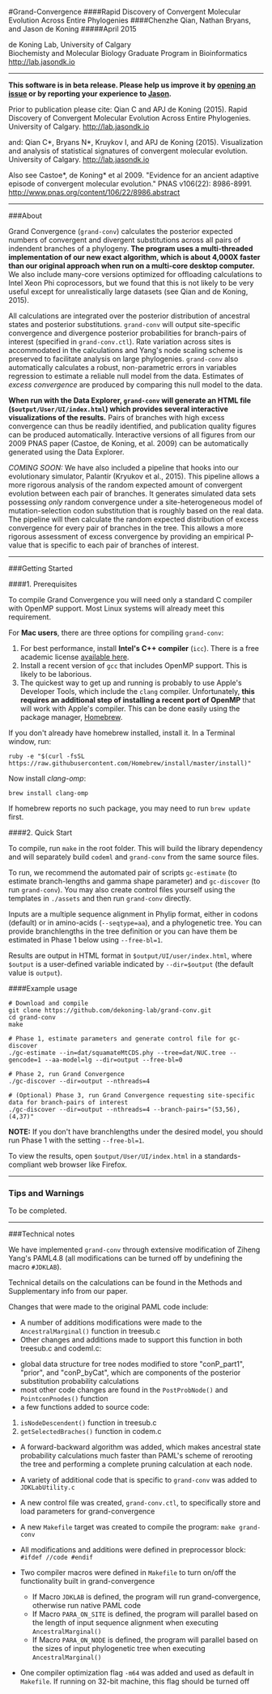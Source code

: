 #Grand-Convergence
####Rapid Discovery of Convergent Molecular Evolution Across Entire Phylogenies
####Chenzhe Qian, Nathan Bryans, and Jason de Koning
#####April 2015

de Koning Lab, University of Calgary <BR>
Biochemisty and Molecular Biology Graduate Program in Bioinformatics <BR>
http://lab.jasondk.io  <BR>

---
__This software is in beta release. Please help us improve it by [opening an issue](https://github.com/dekoning-lab/grand-conv/issues) or by reporting your experience to [Jason](mailto:jason.dekoning@ucalgary.ca).__

Prior to publication please cite: Qian C and APJ de Koning (2015). Rapid Discovery of Convergent Molecular Evolution Across Entire Phylogenies. University of Calgary. http://lab.jasondk.io

and: Qian C\*, Bryans N\*, Kruykov I, and APJ de Koning (2015). Visualization and analysis of statistical signatures of convergent molecular evolution. University of Calgary. http://lab.jasondk.io

Also see Castoe\*, de Koning\* et al 2009. "Evidence for an ancient adaptive episode of convergent molecular evolution." PNAS v106(22): 8986-8991. http://www.pnas.org/content/106/22/8986.abstract

---
###About

Grand Convergence (`grand-conv`) calculates the posterior expected numbers of convergent and divergent substitutions across all pairs of indendent branches of a phylogeny. **The program uses a multi-threaded implementation of our new exact algorithm, which is about 4,000X faster than our original approach when run on a multi-core desktop computer.** We also include many-core versions optimized for offloading calculations to Intel Xeon Phi coprocessors, but we found that this is not likely to be very useful except for unrealistically large datasets (see Qian and de Koning, 2015).

All calculations are integrated over the posterior distribution of ancestral states and posterior substitutions. `grand-conv` will output site-specific convergence and divergence posterior probabilities for branch-pairs of interest (specified in `grand-conv.ctl`). Rate variation across sites is accommodated in the calculations and Yang's node scaling scheme is preserved to facilitate analysis on large phylogenies. `grand-conv` also automatically calculates a robust, non-parametric errors in variables regression to estimate a reliable null model from the data. Estimates of *excess convergence* are produced by comparing this null model to the data.

**When run with the Data Explorer, `grand-conv` will generate an HTML file (`$output/User/UI/index.html`) which provides several interactive visualizations of the results.** Pairs of branches with high excess convergence can thus be readily identified, and publication quality figures can be produced automatically. Interactive versions of all figures from our 2009 PNAS paper (Castoe, de Koning, et al. 2009) can be automatically generated using the Data Explorer.

*COMING SOON:* We have also included a pipeline that hooks into our evolutionary simulator, Palantír (Kryukov et al., 2015). This pipeline allows a more rigorous analysis of the random expected amount of convergent evolution between each pair of branches. It generates simulated data sets possessing *only* random convergence under a site-heterogeneous model of mutation-selection codon substitution that is roughly based on the real data. The pipeline will then calculate the random expected distribution of excess convergence for every pair of branches in the tree. This allows a more rigorous assessment of excess convergence by providing an empirical P-value that is specific to each pair of branches of interest.

---
###Getting Started

####1. Prerequisites

To compile Grand Convergence you will need only a standard C compiler with OpenMP support. Most Linux systems will already meet this requirement.

For **Mac users**, there are three options for compiling `grand-conv`:

1. For best performance, install **Intel's C++ compiler** (`icc`). There is a free academic license [available here](https://software.intel.com/en-us/qualify-for-free-software/student).
2. Install a recent version of `gcc` that includes OpenMP support. This is likely to be laborious.
3. The quickest way to get up and running is probably to use Apple's Developer Tools, which include the `clang` compiler. Unfortunately, **this requires an additional step of installing a recent port of OpenMP** that will work with Apple's compiler. This can be done easily using the package manager, [Homebrew](http://brew.sh).

If you don't already have homebrew installed, install it. In a Terminal window, run:
```
ruby -e "$(curl -fsSL https://raw.githubusercontent.com/Homebrew/install/master/install)"
```

Now install *clang-omp*:
```
brew install clang-omp
```

If homebrew reports no such package, you may need to run `brew update` first.

####2. Quick Start

To compile, run `make` in the root folder. This will build the library dependency and will separately build `codeml` and `grand-conv` from the same source files.

To run, we recommend the automated pair of scripts `gc-estimate` (to estimate branch-lengths and gamma shape parameter) and `gc-discover` (to run `grand-conv`). You may also create control files yourself using the templates in `./assets` and then run `grand-conv` directly.

Inputs are a multiple sequence alignment in Phylip format, either in codons (default) or in amino-acids (`--seqtype=aa`), and a phylogenetic tree. You can provide branchlengths in the tree definition or you can have them be estimated in Phase 1 below using `--free-bl=1`.

Results are output in HTML format in `$output/UI/user/index.html`, where `$output` is a user-defined variable indicated by `--dir=$output` (the default value is `output`).

####Example usage

```
# Download and compile
git clone https://github.com/dekoning-lab/grand-conv.git
cd grand-conv
make

# Phase 1, estimate parameters and generate control file for gc-discover
./gc-estimate --in=dat/squamateMtCDS.phy --tree=dat/NUC.tree --gencode=1 --aa-model=lg --dir=output --free-bl=0

# Phase 2, run Grand Convergence
./gc-discover --dir=output --nthreads=4

# (Optional) Phase 3, run Grand Convergence requesting site-specific data for branch-pairs of interest
./gc-discover --dir=output --nthreads=4 --branch-pairs="(53,56),(4,37)"
```

**NOTE:** If you don't have branchlengths under the desired model, you should run Phase 1 with the setting `--free-bl=1`.

To view the results, open `$output/User/UI/index.html` in a standards-compliant web browser like Firefox.

---

### Tips and Warnings

To be completed.

---
###Technical notes

We have implemented `grand-conv` through extensive modification of Ziheng Yang's PAML4.8 (all modifications can be turned off by undefining the macro `#JDKLAB`).

Technical details on the calculations can be found in the Methods and Supplementary info from our paper.

Changes that were made to the original PAML code include:
* A number of additions modifications were made to the ```AncestralMarginal()``` function in treesub.c
* Other changes and additions made to support this function in both treesub.c and codeml.c:
- global data structure for tree nodes modified to store "conP_part1", "prior", and "conP_byCat", which are components of the posterior substitution probability calculations
- most other code changes are found in the ```PostProbNode()``` and ```PointconPnodes()``` function
- a few functions added to source code:
 1. ```isNodeDescendent()``` function in treesub.c
 2. ```getSelectedBraches()``` function in codem.c
* A forward-backward algorithm was added, which makes ancestral state probability calculations much faster than PAML's scheme of rerooting the tree and performing a complete pruning calculation at each node. 
* A variety of additional code that is specific to `grand-conv` was added to `JDKLabUtility.c`

* A new control file was created, `grand-conv.ctl`, to specifically store and load parameters for grand-convergence 
* A new ```Makefile``` target was created to compile the program: ```make grand-conv```
* All modifications and additions were defined in preprocessor block: ```#ifdef //code #endif```
* Two compiler macros were defined in ```Makefile``` to turn on/off the functionality built in grand-convergence
  - If Macro ```JDKLAB``` is defined, the program will run grand-convergence, otherwise run native PAML code
  - If Macro ```PARA_ON_SITE``` is defined, the program will parallel based on the length of input sequence alignment when executing ```AncestralMarginal()```
  - If Macro ```PARA_ON_NODE``` is defined, the program will parallel based on the sizes of input phylogenetic tree when executing ```AncestralMarginal()```
* One compiler optimization flag ```-m64``` was added and used as default in ```Makefile```. If running on 32-bit machine, this flag should be turned off

